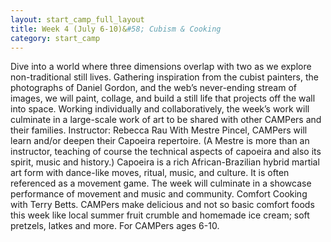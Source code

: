 ```yaml
---
layout: start_camp_full_layout
title: Week 4 (July 6-10)&#58; Cubism & Cooking
category: start_camp
---
```


Dive into a world where three dimensions overlap with two as we explore non-traditional still lives. Gathering inspiration from the cubist painters, the photographs of Daniel Gordon, and the web’s never-ending stream of images, we will paint, collage, and build a still life that projects off the wall into space. Working individually and collaboratively, the week’s work will culminate in a large-scale work of art to be shared with other CAMPers and their families. Instructor: Rebecca Rau With Mestre Pincel, CAMPers will learn and/or deepen their Capoeira repertoire. (A Mestre is more than an instructor, teaching of course the technical aspects of capoeira and also its spirit, music and history.) Capoeira is a rich African-Brazilian hybrid martial art form with dance-like moves, ritual, music, and culture. It is often referenced as a movement game. The week will culminate in a showcase performance of movement and music and community. Comfort Cooking with Terry Betts. CAMPers make delicious and not so basic comfort foods this week like local summer fruit crumble and homemade ice cream; soft pretzels, latkes and more.   For CAMPers ages 6-10.